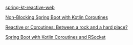 [spring-kt-reactive-web](https://github.com/zypherscript/spring-kt-reactive-web)

[Non-Blocking Spring Boot with Kotlin Coroutines](https://www.baeldung.com/kotlin/spring-boot-kotlin-coroutines)

[Reactive or Coroutines: Between a rock and a hard place?](https://medium.com/digitalfrontiers/reactive-or-coroutines-between-a-rock-and-a-hard-place-6a41a151195a)

[Spring Boot with Kotlin Coroutines and RSocket](https://spring.io/guides/tutorials/spring-webflux-kotlin-rsocket/)